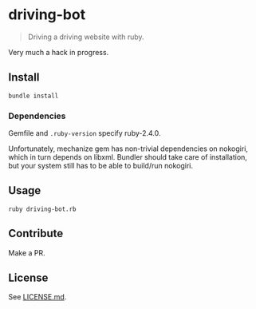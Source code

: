 # driving-bot

> Driving a driving website with ruby.

Very much a hack in progress.

## Install

```
bundle install
```

### Dependencies
Gemfile and `.ruby-version` specify ruby-2.4.0.

Unfortunately, mechanize gem has non-trivial dependencies on nokogiri, which in turn depends on libxml. Bundler should take care of installation, but your system still has to be able to build/run nokogiri.

## Usage

```
ruby driving-bot.rb
```

## Contribute

Make a PR.

## License

See [LICENSE.md](LICENSE.md).
